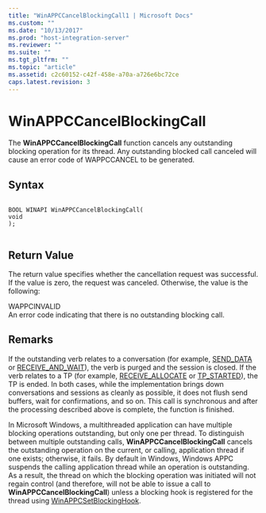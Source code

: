 ```yaml
---
title: "WinAPPCCancelBlockingCall1 | Microsoft Docs"
ms.custom: ""
ms.date: "10/13/2017"
ms.prod: "host-integration-server"
ms.reviewer: ""
ms.suite: ""
ms.tgt_pltfrm: ""
ms.topic: "article"
ms.assetid: c2c60152-c42f-458e-a70a-a726e6bc72ce
caps.latest.revision: 3
---
```

# WinAPPCCancelBlockingCall
The **WinAPPCCancelBlockingCall** function cancels any outstanding blocking operation for its thread. Any outstanding blocked call canceled will cause an error code of WAPPCCANCEL to be generated.  
  
## Syntax  
  
```  
  
BOOL WINAPI WinAPPCCancelBlockingCall(  
void  
);  
  
```  
  
## Return Value  
 The return value specifies whether the cancellation request was successful. If the value is zero, the request was canceled. Otherwise, the value is the following:  
  
 WAPPCINVALID  
 An error code indicating that there is no outstanding blocking call.  
  
## Remarks  
 If the outstanding verb relates to a conversation (for example, [SEND_DATA](../core/send-data.md) or [RECEIVE_AND_WAIT](../core/receive-and-wait.md)), the verb is purged and the session is closed. If the verb relates to a TP (for example, [RECEIVE_ALLOCATE](../core/receive-allocate.md) or [TP_STARTED](../core/tp-started.md)), the TP is ended. In both cases, while the implementation brings down conversations and sessions as cleanly as possible, it does not flush send buffers, wait for confirmations, and so on. This call is synchronous and after the processing described above is complete, the function is finished.  
  
 In Microsoft Windows, a multithreaded application can have multiple blocking operations outstanding, but only one per thread. To distinguish between multiple outstanding calls, **WinAPPCCancelBlockingCall** cancels the outstanding operation on the current, or calling, application thread if one exists; otherwise, it fails. By default in Windows, Windows APPC suspends the calling application thread while an operation is outstanding. As a result, the thread on which the blocking operation was initiated will not regain control (and therefore, will not be able to issue a call to **WinAPPCCancelBlockingCall**) unless a blocking hook is registered for the thread using [WinAPPCSetBlockingHook](../core/winappcsetblockinghook.md).